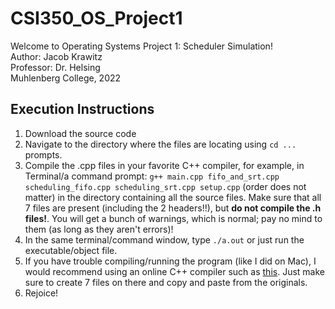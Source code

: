 # CSI350_OS_Project1
Welcome to Operating Systems Project 1: Scheduler Simulation!  
Author: Jacob Krawitz  
Professor: Dr. Helsing  
Muhlenberg College, 2022  

## Execution Instructions
1. Download the source code
2. Navigate to the directory where the files are locating using `cd ...` prompts.
3. Compile the .cpp files in your favorite C++ compiler, for example, in Terminal/a command prompt:                                                     `g++ main.cpp fifo_and_srt.cpp scheduling_fifo.cpp scheduling_srt.cpp setup.cpp` (order does not matter) in the directory containing all the source files. Make sure that all 7 files are present (including the 2 headers!!), but **do not compile the .h files!**. You will get a bunch of warnings, which is normal; pay no mind to them (as long as they aren't errors)!
4. In the same terminal/command window, type `./a.out` or just run the executable/object file.
5. If you have trouble compiling/running the program (like I did on Mac), I would recommend using an online C++ compiler such as [this](https://www.onlinegdb.com/online_c++_compiler). Just make sure to create 7 files on there and copy and paste from the originals.
6. Rejoice!
